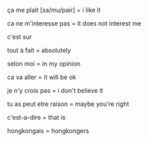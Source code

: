 ça me plait [sa/mu/pair] = i like it

ca ne m'interesse pas = it does not interest me

c'est sur

tout à fait = absolutely

selon moi = in my opinion

ca va aller = it will be ok

je n'y crois pas = i don't believe it

tu as peut etre raison = maybe you're right

c'est-a-dire = that is

hongkongais = hongkongers
